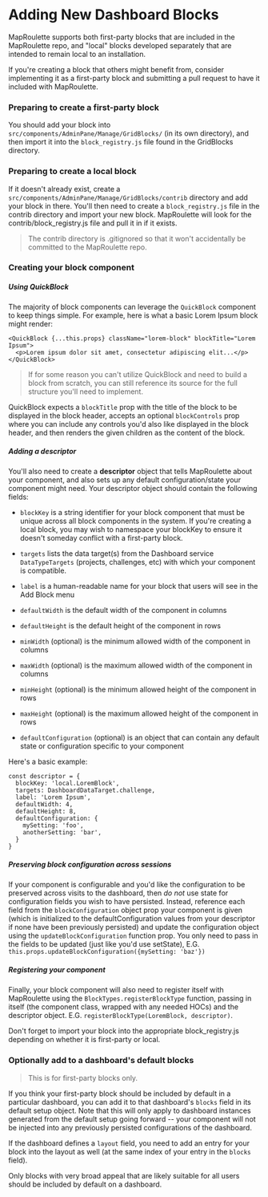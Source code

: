 # Adding New Dashboard Blocks

MapRoulette supports both first-party blocks that are included in the
MapRoulette repo, and "local" blocks developed separately that are intended to
remain local to an installation.

If you're creating a block that others might benefit from, consider
implementing it as a first-party block and submitting a pull request to have it
included with MapRoulette.

### Preparing to create a first-party block

You should add your block into `src/components/AdminPane/Manage/GridBlocks/` (in
its own directory), and then import it into the `block_registry.js` file found
in the GridBlocks directory.

### Preparing to create a local block

If it doesn't already exist, create a
`src/components/AdminPane/Manage/GridBlocks/contrib` directory and add your
block in there. You'll then need to create a `block_registry.js` file in the
contrib directory and import your new block. MapRoulette will look for the
contrib/block_registry.js file and pull it in if it exists.

> The contrib directory is .gitignored so that it won't accidentally be
> committed to the MapRoulette repo.

### Creating your block component

##### Using QuickBlock
The majority of block components can leverage the `QuickBlock` component to
keep things simple. For example, here is what a basic Lorem Ipsum block might
render:

```
<QuickBlock {...this.props} className="lorem-block" blockTitle="Lorem Ipsum">
  <p>Lorem ipsum dolor sit amet, consectetur adipiscing elit...</p>
</QuickBlock>
```

> If for some reason you can't utilize QuickBlock and need to build a block
> from scratch, you can still reference its source for the full structure
> you'll need to implement.

QuickBlock expects a `blockTitle` prop with the title of the block to be
displayed in the block header, accepts an optional `blockControls` prop where
you can include any controls you'd also like displayed in the block header, and
then renders the given children as the content of the block.

##### Adding a descriptor
You'll also need to create a **descriptor** object that tells MapRoulette
about your component, and also sets up any default configuration/state your
component might need. Your descriptor object should contain the following
fields:

* `blockKey` is a string identifier for your block component that must be
unique across all block components in the system. If you're creating a local
block, you may wish to namespace your blockKey to ensure it doesn't someday
conflict with a first-party block.

* `targets` lists the data target(s) from the Dashboard service
`DataTypeTargets` (projects, challenges, etc) with which your component is
compatible.

* `label` is a human-readable name for your block that users will see in the
Add Block menu

* `defaultWidth` is the default width of the component in columns

* `defaultHeight` is the default height of the component in rows

* `minWidth` (optional) is the minimum allowed width of the component in
columns

* `maxWidth` (optional) is the maximum allowed width of the component in
columns

* `minHeight` (optional) is the minimum allowed height of the component in rows

* `maxHeight` (optional) is the maximum allowed height of the component in rows

* `defaultConfiguration` (optional) is an object that can contain any default
state or configuration specific to your component

Here's a basic example:

```
const descriptor = {
  blockKey: 'local.LoremBlock',
  targets: DashboardDataTarget.challenge,
  label: 'Lorem Ipsum',
  defaultWidth: 4,
  defaultHeight: 8,
  defaultConfiguration: {
    mySetting: 'foo',
    anotherSetting: 'bar',
  }
}
```

##### Preserving block configuration across sessions
If your component is configurable and you'd like the configuration to be
preserved across visits to the dashboard, then *do not* use state for
configuration fields you wish to have persisted. Instead, reference each field
from the `blockConfiguration` object prop your component is given (which is
initialized to the defaultConfiguration values from your descriptor if none
have been previously persisted) and update the configuration object using the
`updateBlockConfiguration` function prop. You only need to pass in the fields
to be updated (just like you'd use setState), E.G.
`this.props.updateBlockConfiguration({mySetting: 'baz'})`

##### Registering your component
Finally, your block component will also need to register itself with
MapRoulette using the `BlockTypes.registerBlockType` function, passing in
itself (the component class, wrapped with any needed HOCs) and the descriptor
object. E.G. `registerBlockType(LoremBlock, descriptor)`.

Don't forget to import your block into the appropriate block_registry.js
depending on whether it is first-party or local.


### Optionally add to a dashboard's default blocks

> This is for first-party blocks only.

If you think your first-party block should be included by default in a particular
dashboard, you can add it to that dashboard's `blocks` field in its default
setup object. Note that this will only apply to dashboard instances generated
from the default setup going forward -- your component will not be injected
into any previously persisted configurations of the dashboard.

If the dashboard defines a `layout` field, you need to add an entry for your
block into the layout as well (at the same index of your entry in the `blocks`
field).

Only blocks with very broad appeal that are likely suitable for all users
should be included by default on a dashboard.
